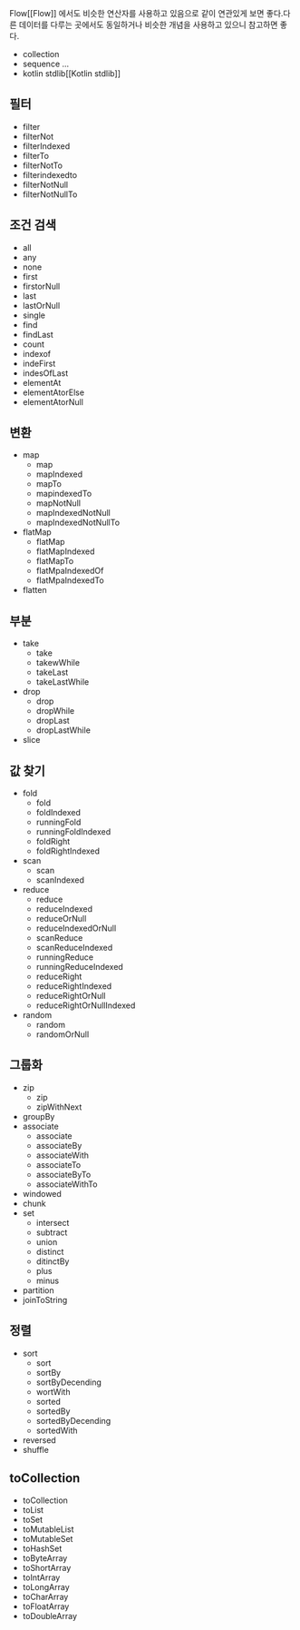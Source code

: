 Flow[[Flow]] 에서도 비슷한 연산자를 사용하고 있음으로 같이 연관있게 보면 좋다.다른 데이터를 다루는 곳에서도 동일하거나 비슷한 개념을 사용하고 있으니 참고하면 좋다. 
- collection
- sequence ...
- kotlin stdlib[[Kotlin stdlib]]

## 필터
- filter
- filterNot
- filterIndexed
- filterTo
- filterNotTo
- filterindexedto
- filterNotNull
- filterNotNullTo
## 조건 검색
- all
- any
- none
- first
- firstorNull
- last
- lastOrNull
- single
- find
- findLast
- count
- indexof
- indeFirst
- indesOfLast
- elementAt
- elementAtorElse
- elementAtorNull
## 변환
- map
	- map
	- mapIndexed
	- mapTo
	- mapindexedTo
	- mapNotNull
	- mapIndexedNotNull
	- mapIndexedNotNullTo
- flatMap
	- flatMap
	- flatMapIndexed
	- flatMapTo
	- flatMpaIndexedOf
	- flatMpaIndexedTo
- flatten
## 부분
- take
	- take
	- takewWhile
	- takeLast
	- takeLastWhile
- drop
	- drop
	- dropWhile
	- dropLast
	- dropLastWhile
- slice
## 값 찾기
- fold
	- fold
	- foldIndexed
	- runningFold
	- runningFoldIndexed
	- foldRight
	- foldRightIndexed
- scan
	- scan
	- scanIndexed
- reduce
	- reduce
	- reduceIndexed
	- reduceOrNull
	- reduceIndexedOrNull
	- scanReduce
	- scanReduceIndexed
	- runningReduce
	- runningReduceIndexed
	- reduceRight
	- reduceRightIndexed
	- reduceRightOrNull
	- reduceRightOrNullIndexed
- random
	- random
	- randomOrNull
## 그룹화
- zip
	- zip
	- zipWithNext
- groupBy
- associate
	- associate
	- associateBy
	- associateWith
	- associateTo
	- associateByTo
	- associateWithTo
- windowed
- chunk
- set
	- intersect
	- subtract
	- union
	- distinct
	- ditinctBy
	- plus
	- minus
- partition
- joinToString
## 정렬
- sort
	- sort
	- sortBy
	- sortByDecending
	- wortWith
	- sorted
	- sortedBy
	- sortedByDecending
	- sortedWith
- reversed
- shuffle
## toCollection
- toCollection
- toList
- toSet
- toMutableList
- toMutableSet
- toHashSet
- toByteArray
- toShortArray
- toIntArray
- toLongArray
- toCharArray
- toFloatArray
- toDoubleArray

